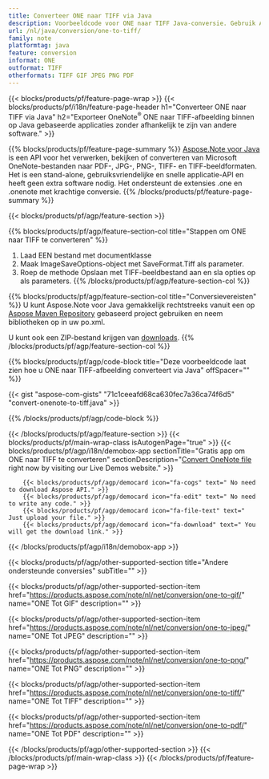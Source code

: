 ```yaml
---
title: Converteer ONE naar TIFF via Java
description: Voorbeeldcode voor ONE naar TIFF Java-conversie. Gebruik API-voorbeeldcode voor batch ONE-bestanden naar TIFF-conversie binnen elke op Java gebaseerde applicatie. 
url: /nl/java/conversion/one-to-tiff/
family: note
platformtag: java
feature: conversion
informat: ONE
outformat: TIFF
otherformats: TIFF GIF JPEG PNG PDF
---
```

{{< blocks/products/pf/feature-page-wrap >}}
{{< blocks/products/pf/i18n/feature-page-header h1="Converteer ONE naar TIFF via Java" h2="Exporteer OneNote<sup>&reg;</sup> ONE naar TIFF-afbeelding binnen op Java gebaseerde applicaties zonder afhankelijk te zijn van andere software." >}}

{{% blocks/products/pf/feature-page-summary %}}
[Aspose.Note voor Java](https://products.aspose.com/note/java/) is een API voor het verwerken, bekijken of converteren van Microsoft OneNote-bestanden naar PDF-, JPG-, PNG-, TIFF- en TIFF-beeldformaten. Het is een stand-alone, gebruiksvriendelijke en snelle applicatie-API en heeft geen extra software nodig. Het ondersteunt de extensies .one en .onenote met krachtige conversie.
{{% /blocks/products/pf/feature-page-summary  %}}

{{< blocks/products/pf/agp/feature-section >}}

{{% blocks/products/pf/agp/feature-section-col title="Stappen om ONE naar TIFF te converteren" %}}
1. Laad EEN bestand met documentklasse
2. Maak ImageSaveOptions-object met SaveFormat.Tiff als parameter.
3. Roep de methode Opslaan met TIFF-beeldbestand aan en sla opties op als parameters.
{{% /blocks/products/pf/agp/feature-section-col %}}

{{% blocks/products/pf/agp/feature-section-col title="Conversievereisten" %}}
U kunt Aspose.Note voor Java gemakkelijk rechtstreeks vanuit een op [Aspose Maven Repository](https://repository.aspose.com/note/) gebaseerd project gebruiken en neem bibliotheken op in uw po.xml.

U kunt ook een ZIP-bestand krijgen van [downloads](https://releases.aspose.com/note/java).
{{% /blocks/products/pf/agp/feature-section-col %}}

{{% blocks/products/pf/agp/code-block title="Deze voorbeeldcode laat zien hoe u ONE naar TIFF-afbeelding converteert via Java" offSpacer="" %}}

{{< gist "aspose-com-gists" "71c1ceeafd68ca630fec7a36ca74f6d5" "convert-onenote-to-tiff.java" >}}

{{% /blocks/products/pf/agp/code-block %}}

{{< /blocks/products/pf/agp/feature-section >}}
{{< blocks/products/pf/main-wrap-class isAutogenPage="true" >}}
{{< blocks/products/pf/agp/i18n/demobox-app sectionTitle="Gratis app om ONE naar TIFF te converteren" sectionDescription="[Convert OneNote file](https://products.aspose.app/note/conversion/onenote-to-tiff) right now by visiting our Live Demos website." >}}

        {{< blocks/products/pf/agp/democard icon="fa-cogs" text=" No need to download Aspose API." >}}
        {{< blocks/products/pf/agp/democard icon="fa-edit" text=" No need to write any code." >}}
        {{< blocks/products/pf/agp/democard icon="fa-file-text" text=" Just upload your file." >}}
        {{< blocks/products/pf/agp/democard icon="fa-download" text=" You will get the download link." >}}
		
{{< /blocks/products/pf/agp/i18n/demobox-app >}}

{{< blocks/products/pf/agp/other-supported-section title="Andere ondersteunde conversies" subTitle="" >}}

{{< blocks/products/pf/agp/other-supported-section-item href="https://products.aspose.com/note/nl/net/conversion/one-to-gif/" name="ONE Tot GIF" description="" >}}

{{< blocks/products/pf/agp/other-supported-section-item href="https://products.aspose.com/note/nl/net/conversion/one-to-jpeg/" name="ONE Tot JPEG" description="" >}}

{{< blocks/products/pf/agp/other-supported-section-item href="https://products.aspose.com/note/nl/net/conversion/one-to-png/" name="ONE Tot PNG" description="" >}}

{{< blocks/products/pf/agp/other-supported-section-item href="https://products.aspose.com/note/nl/net/conversion/one-to-tiff/" name="ONE Tot TIFF" description="" >}}

{{< blocks/products/pf/agp/other-supported-section-item href="https://products.aspose.com/note/nl/net/conversion/one-to-pdf/" name="ONE Tot PDF" description="" >}}



{{< /blocks/products/pf/agp/other-supported-section >}}
{{< /blocks/products/pf/main-wrap-class >}}
{{< /blocks/products/pf/feature-page-wrap >}}